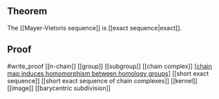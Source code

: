 ## Theorem
The [[Mayer-Vietoris sequence]] is [[exact sequence|exact]].
## Proof
#write_proof [[n-chain]] [[group]] [[subgroup]] [[chain complex]] [[chain map induces homomorphism between homology groups]](?) [[short exact sequence]] [[short exact sequence of chain complexes]] [[kernel]] [[image]] [[barycentric subdivision]]